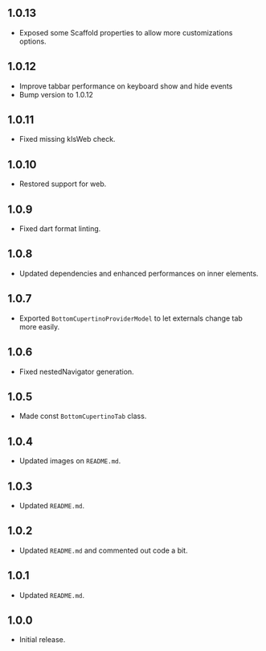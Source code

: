 ## 1.0.13

* Exposed some Scaffold properties to allow more customizations options. 

## 1.0.12

* Improve tabbar performance on keyboard show and hide events
* Bump version to 1.0.12

## 1.0.11

* Fixed missing kIsWeb check.

## 1.0.10

* Restored support for web.

## 1.0.9

* Fixed dart format linting.

## 1.0.8

* Updated dependencies and enhanced performances on inner elements.

## 1.0.7

* Exported `BottomCupertinoProviderModel` to let externals change tab more easily.

## 1.0.6

* Fixed nestedNavigator generation.

## 1.0.5

* Made const `BottomCupertinoTab` class.

## 1.0.4

* Updated images on `README.md`.

## 1.0.3

* Updated `README.md`.
 
## 1.0.2

* Updated `README.md` and commented out code a bit.

## 1.0.1

* Updated `README.md`.

## 1.0.0

* Initial release.
